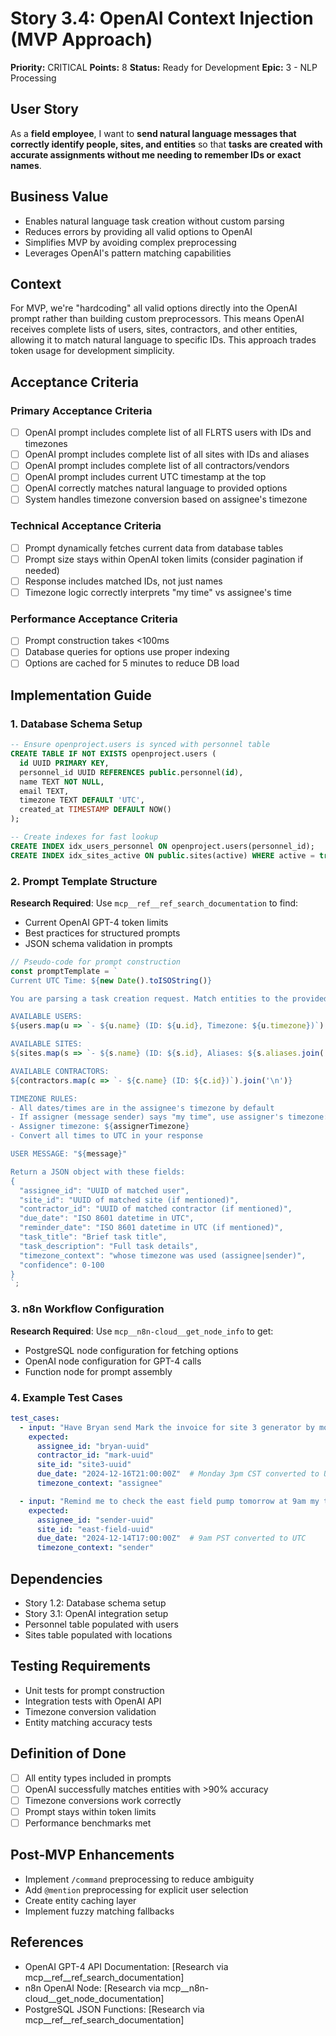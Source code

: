 # Story 3.4: OpenAI Context Injection (MVP Approach)

**Priority:** CRITICAL
**Points:** 8
**Status:** Ready for Development
**Epic:** 3 - NLP Processing

## User Story
As a **field employee**, I want to **send natural language messages that correctly identify people, sites, and entities** so that **tasks are created with accurate assignments without me needing to remember IDs or exact names**.

## Business Value
- Enables natural language task creation without custom parsing
- Reduces errors by providing all valid options to OpenAI
- Simplifies MVP by avoiding complex preprocessing
- Leverages OpenAI's pattern matching capabilities

## Context
For MVP, we're "hardcoding" all valid options directly into the OpenAI prompt rather than building custom preprocessors. This means OpenAI receives complete lists of users, sites, contractors, and other entities, allowing it to match natural language to specific IDs. This approach trades token usage for development simplicity.

## Acceptance Criteria

### Primary Acceptance Criteria
- [ ] OpenAI prompt includes complete list of all FLRTS users with IDs and timezones
- [ ] OpenAI prompt includes complete list of all sites with IDs and aliases
- [ ] OpenAI prompt includes complete list of all contractors/vendors
- [ ] OpenAI prompt includes current UTC timestamp at the top
- [ ] OpenAI correctly matches natural language to provided options
- [ ] System handles timezone conversion based on assignee's timezone

### Technical Acceptance Criteria
- [ ] Prompt dynamically fetches current data from database tables
- [ ] Prompt size stays within OpenAI token limits (consider pagination if needed)
- [ ] Response includes matched IDs, not just names
- [ ] Timezone logic correctly interprets "my time" vs assignee's time

### Performance Acceptance Criteria
- [ ] Prompt construction takes <100ms
- [ ] Database queries for options use proper indexing
- [ ] Options are cached for 5 minutes to reduce DB load

## Implementation Guide

### 1. Database Schema Setup
```sql
-- Ensure openproject.users is synced with personnel table
CREATE TABLE IF NOT EXISTS openproject.users (
  id UUID PRIMARY KEY,
  personnel_id UUID REFERENCES public.personnel(id),
  name TEXT NOT NULL,
  email TEXT,
  timezone TEXT DEFAULT 'UTC',
  created_at TIMESTAMP DEFAULT NOW()
);

-- Create indexes for fast lookup
CREATE INDEX idx_users_personnel ON openproject.users(personnel_id);
CREATE INDEX idx_sites_active ON public.sites(active) WHERE active = true;
```

### 2. Prompt Template Structure

**Research Required**: Use `mcp__ref__ref_search_documentation` to find:
- Current OpenAI GPT-4 token limits
- Best practices for structured prompts
- JSON schema validation in prompts

```javascript
// Pseudo-code for prompt construction
const promptTemplate = `
Current UTC Time: ${new Date().toISOString()}

You are parsing a task creation request. Match entities to the provided options.

AVAILABLE USERS:
${users.map(u => `- ${u.name} (ID: ${u.id}, Timezone: ${u.timezone})`).join('\n')}

AVAILABLE SITES:
${sites.map(s => `- ${s.name} (ID: ${s.id}, Aliases: ${s.aliases.join(', ')})`).join('\n')}

AVAILABLE CONTRACTORS:
${contractors.map(c => `- ${c.name} (ID: ${c.id})`).join('\n')}

TIMEZONE RULES:
- All dates/times are in the assignee's timezone by default
- If assigner (message sender) says "my time", use assigner's timezone: ${assignerTimezone}
- Assigner timezone: ${assignerTimezone}
- Convert all times to UTC in your response

USER MESSAGE: "${message}"

Return a JSON object with these fields:
{
  "assignee_id": "UUID of matched user",
  "site_id": "UUID of matched site (if mentioned)",
  "contractor_id": "UUID of matched contractor (if mentioned)",
  "due_date": "ISO 8601 datetime in UTC",
  "reminder_date": "ISO 8601 datetime in UTC (if mentioned)",
  "task_title": "Brief task title",
  "task_description": "Full task details",
  "timezone_context": "whose timezone was used (assignee|sender)",
  "confidence": 0-100
}
`;
```

### 3. n8n Workflow Configuration

**Research Required**: Use `mcp__n8n-cloud__get_node_info` to get:
- PostgreSQL node configuration for fetching options
- OpenAI node configuration for GPT-4 calls
- Function node for prompt assembly

### 4. Example Test Cases

```yaml
test_cases:
  - input: "Have Bryan send Mark the invoice for site 3 generator by monday at 3pm"
    expected:
      assignee_id: "bryan-uuid"
      contractor_id: "mark-uuid"
      site_id: "site3-uuid"
      due_date: "2024-12-16T21:00:00Z"  # Monday 3pm CST converted to UTC
      timezone_context: "assignee"

  - input: "Remind me to check the east field pump tomorrow at 9am my time"
    expected:
      assignee_id: "sender-uuid"
      site_id: "east-field-uuid"
      due_date: "2024-12-14T17:00:00Z"  # 9am PST converted to UTC
      timezone_context: "sender"
```

## Dependencies
- Story 1.2: Database schema setup
- Story 3.1: OpenAI integration setup
- Personnel table populated with users
- Sites table populated with locations

## Testing Requirements
- Unit tests for prompt construction
- Integration tests with OpenAI API
- Timezone conversion validation
- Entity matching accuracy tests

## Definition of Done
- [ ] All entity types included in prompts
- [ ] OpenAI successfully matches entities with >90% accuracy
- [ ] Timezone conversions work correctly
- [ ] Prompt stays within token limits
- [ ] Performance benchmarks met

## Post-MVP Enhancements
- Implement `/command` preprocessing to reduce ambiguity
- Add `@mention` preprocessing for explicit user selection
- Create entity caching layer
- Implement fuzzy matching fallbacks

## References
- OpenAI GPT-4 API Documentation: [Research via mcp__ref__ref_search_documentation]
- n8n OpenAI Node: [Research via mcp__n8n-cloud__get_node_documentation]
- PostgreSQL JSON Functions: [Research via mcp__ref__ref_search_documentation]